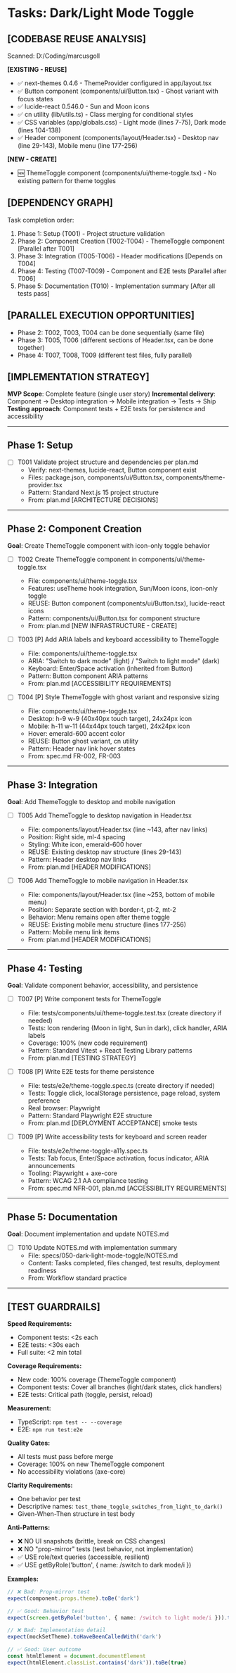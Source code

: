 # Tasks: Dark/Light Mode Toggle

## [CODEBASE REUSE ANALYSIS]
Scanned: D:/Coding/marcusgoll

**[EXISTING - REUSE]**
- ✅ next-themes 0.4.6 - ThemeProvider configured in app/layout.tsx
- ✅ Button component (components/ui/Button.tsx) - Ghost variant with focus states
- ✅ lucide-react 0.546.0 - Sun and Moon icons
- ✅ cn utility (lib/utils.ts) - Class merging for conditional styles
- ✅ CSS variables (app/globals.css) - Light mode (lines 7-75), Dark mode (lines 104-138)
- ✅ Header component (components/layout/Header.tsx) - Desktop nav (line 29-143), Mobile menu (line 177-256)

**[NEW - CREATE]**
- 🆕 ThemeToggle component (components/ui/theme-toggle.tsx) - No existing pattern for theme toggles

## [DEPENDENCY GRAPH]
Task completion order:
1. Phase 1: Setup (T001) - Project structure validation
2. Phase 2: Component Creation (T002-T004) - ThemeToggle component [Parallel after T001]
3. Phase 3: Integration (T005-T006) - Header modifications [Depends on T004]
4. Phase 4: Testing (T007-T009) - Component and E2E tests [Parallel after T006]
5. Phase 5: Documentation (T010) - Implementation summary [After all tests pass]

## [PARALLEL EXECUTION OPPORTUNITIES]
- Phase 2: T002, T003, T004 can be done sequentially (same file)
- Phase 3: T005, T006 (different sections of Header.tsx, can be done together)
- Phase 4: T007, T008, T009 (different test files, fully parallel)

## [IMPLEMENTATION STRATEGY]
**MVP Scope**: Complete feature (single user story)
**Incremental delivery**: Component → Desktop integration → Mobile integration → Tests → Ship
**Testing approach**: Component tests + E2E tests for persistence and accessibility

---

## Phase 1: Setup

- [ ] T001 Validate project structure and dependencies per plan.md
  - Verify: next-themes, lucide-react, Button component exist
  - Files: package.json, components/ui/Button.tsx, components/theme-provider.tsx
  - Pattern: Standard Next.js 15 project structure
  - From: plan.md [ARCHITECTURE DECISIONS]

---

## Phase 2: Component Creation

**Goal**: Create ThemeToggle component with icon-only toggle behavior

- [ ] T002 Create ThemeToggle component in components/ui/theme-toggle.tsx
  - File: components/ui/theme-toggle.tsx
  - Features: useTheme hook integration, Sun/Moon icons, icon-only toggle
  - REUSE: Button component (components/ui/Button.tsx), lucide-react icons
  - Pattern: components/ui/Button.tsx for component structure
  - From: plan.md [NEW INFRASTRUCTURE - CREATE]

- [ ] T003 [P] Add ARIA labels and keyboard accessibility to ThemeToggle
  - File: components/ui/theme-toggle.tsx
  - ARIA: "Switch to dark mode" (light) / "Switch to light mode" (dark)
  - Keyboard: Enter/Space activation (inherited from Button)
  - Pattern: Button component ARIA patterns
  - From: plan.md [ACCESSIBILITY REQUIREMENTS]

- [ ] T004 [P] Style ThemeToggle with ghost variant and responsive sizing
  - File: components/ui/theme-toggle.tsx
  - Desktop: h-9 w-9 (40x40px touch target), 24x24px icon
  - Mobile: h-11 w-11 (44x44px touch target), 24x24px icon
  - Hover: emerald-600 accent color
  - REUSE: Button ghost variant, cn utility
  - Pattern: Header nav link hover states
  - From: spec.md FR-002, FR-003

---

## Phase 3: Integration

**Goal**: Add ThemeToggle to desktop and mobile navigation

- [ ] T005 Add ThemeToggle to desktop navigation in Header.tsx
  - File: components/layout/Header.tsx (line ~143, after nav links)
  - Position: Right side, ml-4 spacing
  - Styling: White icon, emerald-600 hover
  - REUSE: Existing desktop nav structure (lines 29-143)
  - Pattern: Header desktop nav links
  - From: plan.md [HEADER MODIFICATIONS]

- [ ] T006 Add ThemeToggle to mobile navigation in Header.tsx
  - File: components/layout/Header.tsx (line ~253, bottom of mobile menu)
  - Position: Separate section with border-t, pt-2, mt-2
  - Behavior: Menu remains open after theme toggle
  - REUSE: Existing mobile menu structure (lines 177-256)
  - Pattern: Mobile menu link items
  - From: plan.md [HEADER MODIFICATIONS]

---

## Phase 4: Testing

**Goal**: Validate component behavior, accessibility, and persistence

- [ ] T007 [P] Write component tests for ThemeToggle
  - File: tests/components/ui/theme-toggle.test.tsx (create directory if needed)
  - Tests: Icon rendering (Moon in light, Sun in dark), click handler, ARIA labels
  - Coverage: 100% (new code requirement)
  - Pattern: Standard Vitest + React Testing Library patterns
  - From: plan.md [TESTING STRATEGY]

- [ ] T008 [P] Write E2E tests for theme persistence
  - File: tests/e2e/theme-toggle.spec.ts (create directory if needed)
  - Tests: Toggle click, localStorage persistence, page reload, system preference
  - Real browser: Playwright
  - Pattern: Standard Playwright E2E structure
  - From: plan.md [DEPLOYMENT ACCEPTANCE] smoke tests

- [ ] T009 [P] Write accessibility tests for keyboard and screen reader
  - File: tests/e2e/theme-toggle-a11y.spec.ts
  - Tests: Tab focus, Enter/Space activation, focus indicator, ARIA announcements
  - Tooling: Playwright + axe-core
  - Pattern: WCAG 2.1 AA compliance testing
  - From: spec.md NFR-001, plan.md [ACCESSIBILITY REQUIREMENTS]

---

## Phase 5: Documentation

**Goal**: Document implementation and update NOTES.md

- [ ] T010 Update NOTES.md with implementation summary
  - File: specs/050-dark-light-mode-toggle/NOTES.md
  - Content: Tasks completed, files changed, test results, deployment readiness
  - From: Workflow standard practice

---

## [TEST GUARDRAILS]

**Speed Requirements:**
- Component tests: <2s each
- E2E tests: <30s each
- Full suite: <2 min total

**Coverage Requirements:**
- New code: 100% coverage (ThemeToggle component)
- Component tests: Cover all branches (light/dark states, click handlers)
- E2E tests: Critical path (toggle, persist, reload)

**Measurement:**
- TypeScript: `npm test -- --coverage`
- E2E: `npm run test:e2e`

**Quality Gates:**
- All tests must pass before merge
- Coverage: 100% on new ThemeToggle component
- No accessibility violations (axe-core)

**Clarity Requirements:**
- One behavior per test
- Descriptive names: `test_theme_toggle_switches_from_light_to_dark()`
- Given-When-Then structure in test body

**Anti-Patterns:**
- ❌ NO UI snapshots (brittle, break on CSS changes)
- ❌ NO "prop-mirror" tests (test behavior, not implementation)
- ✅ USE role/text queries (accessible, resilient)
- ✅ USE getByRole('button', { name: /switch to dark mode/i })

**Examples:**
```typescript
// ❌ Bad: Prop-mirror test
expect(component.props.theme).toBe('dark')

// ✅ Good: Behavior test
expect(screen.getByRole('button', { name: /switch to light mode/i })).toBeInTheDocument()

// ❌ Bad: Implementation detail
expect(mockSetTheme).toHaveBeenCalledWith('dark')

// ✅ Good: User outcome
const htmlElement = document.documentElement
expect(htmlElement.classList.contains('dark')).toBe(true)
```
